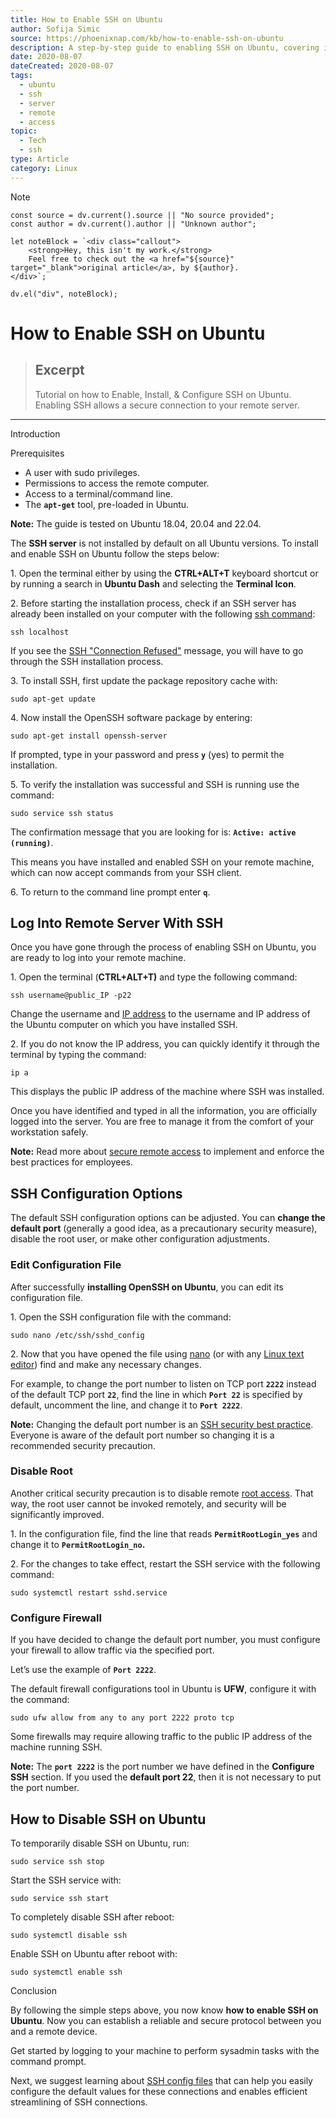 ```yaml
---
title: How to Enable SSH on Ubuntu
author: Sofija Simic
source: https://phoenixnap.com/kb/how-to-enable-ssh-on-ubuntu
description: A step-by-step guide to enabling SSH on Ubuntu, covering installation, starting the SSH service, checking its status, and configuring firewall rules.
date: 2020-08-07
dateCreated: 2020-08-07
tags:
  - ubuntu
  - ssh
  - server
  - remote
  - access
topic:
  - Tech
  - ssh
type: Article
category: Linux
---
```

> [!NOTE]
```dataviewjs
const source = dv.current().source || "No source provided";
const author = dv.current().author || "Unknown author";

let noteBlock = `<div class="callout">
    <strong>Hey, this isn't my work.</strong>
    Feel free to check out the <a href="${source}" target="_blank">original article</a>, by ${author}.
</div>`;

dv.el("div", noteBlock);
```
# How to Enable SSH on Ubuntu

> ## Excerpt
> Tutorial on how to Enable, Install, & Configure SSH on Ubuntu. Enabling SSH allows a secure connection to your remote server.

---
Introduction


Prerequisites

-   A user with sudo privileges.
-   Permissions to access the remote computer.
-   Access to a terminal/command line.
-   The **`apt-get`** tool, pre-loaded in Ubuntu.

**Note:** The guide is tested on Ubuntu 18.04, 20.04 and 22.04.

The **SSH server** is not installed by default on all Ubuntu versions. To install and enable SSH on Ubuntu follow the steps below:

1\. Open the terminal either by using the **CTRL+ALT+T** keyboard shortcut or by running a search in **Ubuntu Dash** and selecting the **Terminal Icon**.

2\. Before starting the installation process, check if an SSH server has already been installed on your computer with the following [ssh command](https://phoenixnap.com/kb/linux-ssh-commands):

```
ssh localhost
```

If you see the [SSH "Connection Refused"](https://phoenixnap.com/kb/ssh-connection-refused) message, you will have to go through the SSH installation process.

3\. To install SSH, first update the package repository cache with:

```
sudo apt-get update
```

4\. Now install the OpenSSH software package by entering:

```
sudo apt-get install openssh-server
```
If prompted, type in your password and press **`y`** (yes) to permit the installation.

5\. To verify the installation was successful and SSH is running use the command:

```
sudo service ssh status
```
The confirmation message that you are looking for is: **`Active: active (running)`**.

This means you have installed and enabled SSH on your remote machine, which can now accept commands from your SSH client.

6\. To return to the command line prompt enter **`q`**.

## Log Into Remote Server With SSH

Once you have gone through the process of enabling SSH on Ubuntu, you are ready to log into your remote machine.

1\. Open the terminal (**CTRL+ALT+T)** and type the following command:

```
ssh username@public_IP -p22
```
Change the username and [IP address](https://phoenixnap.com/kb/how-to-find-ip-address-linux) to the username and IP address of the Ubuntu computer on which you have installed SSH.

2\. If you do not know the IP address, you can quickly identify it through the terminal by typing the command:

```
ip a
```

This displays the public IP address of the machine where SSH was installed.

Once you have identified and typed in all the information, you are officially logged into the server. You are free to manage it from the comfort of your workstation safely.

**Note:** Read more about [secure remote access](https://phoenixnap.com/blog/secure-remote-access-best-practices) to implement and enforce the best practices for employees.

## SSH Configuration Options

The default SSH configuration options can be adjusted. You can **change the default port** (generally a good idea, as a precautionary security measure), disable the root user, or make other configuration adjustments.

### Edit Configuration File

After successfully **installing OpenSSH on Ubuntu**, you can edit its configuration file.

1\. Open the SSH configuration file with the command:

```
sudo nano /etc/ssh/sshd_config
```

2\. Now that you have opened the file using [nano](https://phoenixnap.com/kb/use-nano-text-editor-commands-linux) (or with any [Linux text editor](https://phoenixnap.com/kb/best-linux-text-editors-for-coding)) find and make any necessary changes.

For example, to change the port number to listen on TCP port **`2222`** instead of the default TCP port **`22`**, find the line in which **`Port 22`** is specified by default, uncomment the line, and change it to **`Port 2222`**.



**Note:** Changing the default port number is an [SSH security best practice](https://phoenixnap.com/kb/linux-ssh-security). Everyone is aware of the default port number so changing it is a recommended security precaution.

### Disable Root

Another critical security precaution is to disable remote [root access](https://phoenixnap.com/glossary/what-is-root-access). That way, the root user cannot be invoked remotely, and security will be significantly improved.

1\. In the configuration file, find the line that reads **`PermitRootLogin_yes`** and change it to **`PermitRootLogin_no`.**

2\. For the changes to take effect, restart the SSH service with the following command:

```
sudo systemctl restart sshd.service
```

### Configure Firewall

If you have decided to change the default port number, you must configure your firewall to allow traffic via the specified port.

Let’s use the example of **`Port 2222`**.

The default firewall configurations tool in Ubuntu is **UFW**, configure it with the command:

```
sudo ufw allow from any to any port 2222 proto tcp
```

Some firewalls may require allowing traffic to the public IP address of the machine running SSH.

**Note:** The **`port 2222`** is the port number we have defined in the **Configure SSH** section. If you used the **default port 22**, then it is not necessary to put the port number.

## How to Disable SSH on Ubuntu

To temporarily disable SSH on Ubuntu, run:

```
sudo service ssh stop
```

Start the SSH service with:

```
sudo service ssh start
```

To completely disable SSH after reboot:

```
sudo systemctl disable ssh
```

Enable SSH on Ubuntu after reboot with:

```
sudo systemctl enable ssh
```

Conclusion

By following the simple steps above, you now know **how to enable SSH on Ubuntu**. Now you can establish a reliable and secure protocol between you and a remote device.

Get started by logging to your machine to perform sysadmin tasks with the command prompt.

Next, we suggest learning about [SSH config files](https://phoenixnap.com/kb/ssh-config) that can help you easily configure the default values for these connections and enables efficient streamlining of SSH connections.
